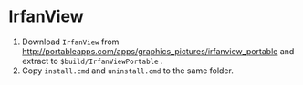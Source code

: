 # IrfanView

1. Download ``IrfanView`` from http://portableapps.com/apps/graphics_pictures/irfanview_portable and extract to ``$build/IrfanViewPortable`` .
2. Copy ``install.cmd`` and ``uninstall.cmd`` to the same folder.

